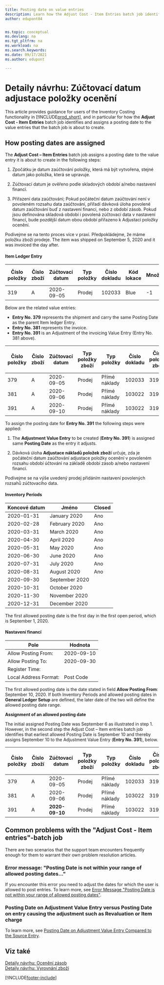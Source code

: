 ```yaml
---
title: Posting date on value entries
description: Learn how the Adjust Cost - Item Entries batch job identifies and assigns a posting date to the value entries that the batch job is about to create.
author: edupont04


ms.topic: conceptual
ms.devlang: na
ms.tgt_pltfrm: na
ms.workload: na
ms.search.keywords:
ms.date: 09/17/2021
ms.author: edupont

---
```

# Detaily návrhu: Zúčtovací datum adjustace položky ocenění

This article provides guidance for users of the Inventory Costing functionality in [!INCLUDE[prod_short](includes/prod_short.md)], and in particular for how the **Adjust Cost - Item Entries** batch job identifies and assigns a posting date to the value entries that the batch job is about to create.

## How posting dates are assigned

The **Adjust Cost – Item Entries** batch job assigns a posting date to the value entry it is about to create in the following steps:

1. Zpočátku je datum zaúčtování položky, která má být vytvořena, stejné datum jako položka, která se upravuje.

2. Zúčtovací datum je ověřeno podle skladových období a/nebo nastavení financí.

3. Přiřazení data zaúčtování; Pokud počáteční datum zaúčtování není v povoleném rozsahu data zaúčtování, přiřadí dávková úloha povolené datum zaúčtování buď z nastavení financí, nebo z období zásob. Pokud jsou definována skladová období i povolená zúčtovací data v nastavení financí, bude pozdější datum obou období přiřazeno k Adjustaci položky ocenění.

Podívejme se na tento proces více v praxi. Předpokládejme, že máme položku zboží prodeje. The item was shipped on September 5, 2020 and it was invoiced the day after.

#### Item Ledger Entry

| Číslo položky | Číslo zboží | Zúčtovací datum | Typ položky | Číslo dokladu | Kód lokace | Množství | Částka nákladů (skutečná) | Fakturované množství | Zbývající množství |
|---------|---------|---------|---------|---------|---------|---------|---------|---------|---------|
| 319 | A | 2020-09-05 | Prodej | 102033 | Blue | -1 | -11 | -1 | 0 |

Below are the related value entries:

- **Entry No. 379** represents the shipment and carry the same Posting Date as the parent Item ledger Entry.
- **Entry No. 381** represents the invoice.
- **Entry No. 391** is an Adjustment of the invoicing Value Entry (Entry No. 381 above).

| Číslo položky | Číslo zboží | Zúčtovací datum | Typ položky zboží | Typ položky | Číslo dokladu | Číslo položky zboží | Kód lokace | Item Ledger Entry Quantity | Fakturované množství | Částka nákladů (skutečná) | Částka nákladů (očekávaná) | Adjustace | Vyrovnává položku | Source Code |
|---------|---------|---------|---------|---------|---------|---------|---------|---------|---------|--------|---------|---------|---------|---------|
| 379 | A | 2020-09-05 | Prodej | Přímé náklady | 102033 | 319 | Blue | -1 | 0 | 0 | -10 | Ne | 0 | Prodej |
| 381 | A | 2020-09-06 | Prodej | Přímé náklady | 103022 | 319 | Blue | 0 | -1 | -10 | 10 | Ne | 0 | Prodej |
| 391 | A | 2020-09-10 | Prodej | Přímé náklady | 103022 | 319 | Blue | 0 | 0 | -1 | 0 | Ano | 181 | INVTADJMT |

To assign the posting date for **Entry No. 391** the following steps were applied:

1. The **Adjustment Value Entry** to be created (**Entry No. 391**) is assigned same **Posting Date** as the entry it adjusts.

2. Dávková úloha **Adjustace nákladů položek zboží** určuje, zda je počáteční datum zaúčtování adjustace položky ocenění v povoleném rozsahu období účtování na základě období zásob a/nebo nastavení financí.

Podívejme se na výše uvedený prodej přidáním nastavení povolených rozsahů zúčtovacího data.

#### Inventory Periods

| Koncové datum | Jméno | Closed |
|---------|---------|---------|
| 2020-01-31 | January 2020 | Ano |
| 2020-02-28 | February 2020 | Ano |
| 2020-03-31 | March 2020 | Ano |
| 2020-04-30 | April 2020 | Ano |
| 2020-05-31 | May   2020 | Ano |
| 2020-06-30 | June   2020 | Ano |
| 2020-07-31 | July  2020 | Ano |
| 2020-08-31 | August   2020 | Ano |
| 2020-09-30 | September   2020 |         |
| 2020-10-31 | October   2020 |         |
| 2020-11-30 | November   2020 |         |
| 2020-12-31 | December   2020 |         |

The first allowed posting date is the first day in the first open period, which is September 1, 2020.

#### Nastavení financí

| Pole | Hodnota |
|---------|---------|
| Allow Posting From: | 2020-09-10 |
| Allow Posting To: | 2020-09-30 |
| Register Time: |         |
| Local Address Format: | Post Code |

The first allowed posting date is the date stated in field **Allow Posting From**: September 10, 2020. If both Inventory Periods and allowed posting dates in **General Ledger Setup** are defined, the later date of the two will define the allowed posting date range.

**Assignment of an allowed posting date**

The initial assigned Posting Date was September 6 as illustrated in step 1. However, in the second step the Adjust Cost – Item entries batch job identifies that earliest allowed Posting Date is September 10 and thereby assigns September 10 to the Adjustment Value Entry (**Entry No. 391**), below.


| Číslo položky | Číslo zboží | Zúčtovací datum | Typ položky zboží | Typ položky | Číslo dokladu | Číslo položky zboží | Kód lokace | Item Ledger Entry Quantity | Fakturované množství | Částka nákladů (skutečná) | Částka nákladů (očekávaná) | Adjustace | Vyrovnává položku | Source Code |
|---------|---------|---------|---------|---------|---------|---------|---------|---------|---------|---------|---------|---------|---------|---------|
| 379 | A | 2020-09-05 | Prodej | Přímé náklady | 102033 | 319 | Blue | -1 | 0 | 0 | -10 | Ne | 0 | Prodej |
| 381 | A | 2020-09-06 | Prodej | Přímé náklady | 103022 | 319 | Blue | 0 | -1 | -10 | 10 | Ne | 0 | Prodej |
| 391 | A | **2020-09-10** | Prodej | Přímé náklady | 103022 | 319 | Blue | 0 | 0 | -1 | 0 | Ano | 181 | INVTADJMT |

## Common problems with the "Adjust Cost - Item entries"-batch job

There are two scenarios that the support team encounters frequently enough for them to warrant their own problem resolution articles.

### Error message: "Posting Date is not within your range of allowed posting dates…"

If you encounter this error you need to adjust the dates for which the user is allowed to post entries. To learn more, see [Error Message "Posting Date is not within your range of allowed posting dates"](design-details-inventory-adjustment-value-entry-allowed-posting-dates.md).

### Posting Date on Adjustment Value Entry versus Posting Date on entry causing the adjustment such as Revaluation or Item charge

To learn more, see [Posting Date on Adjustment Value Entry Compared to the Source Entry](design-details-inventory-adjustment-value-entry-source-entry.md).

## Viz také

[Detaily návrhu: Ocenění zásob](design-details-inventory-costing.md)    
[Detaily návrhu: Vyrovnání zboží](design-details-item-application.md)

[!INCLUDE[footer-include](includes/footer-banner.md)]
